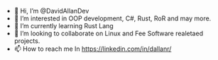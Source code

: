 - 👋 Hi, I’m @DavidAllanDev
- 👀 I’m interested in OOP development, C#, Rust, RoR and may more.
- 🌱 I’m currently learning Rust Lang
- 💞️ I’m looking to collaborate on Linux and Fee Software realetaed projects.
- 📫 How to reach me In https://linkedin.com/in/dallanr/

<!---
DavidAllanDev/DavidAllanDev is a ✨ special ✨ repository because its `README.md` (this file) appears on your GitHub profile.
You can click the Preview link to take a look at your changes.
--->
